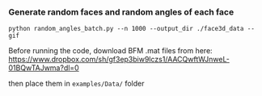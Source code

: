 
### Generate random faces and random angles of each face
```
python random_angles_batch.py --n 1000 --output_dir ./face3d_data --gif
```

Before running the code, download BFM .mat files from here:
https://www.dropbox.com/sh/gf3ep3biw9lczs1/AACQwftWJnweL-01BQwTAJwma?dl=0

then place them in `examples/Data/` folder
